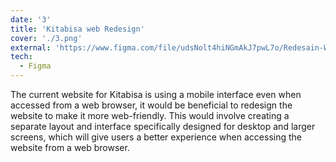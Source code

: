```yaml
---
date: '3'
title: 'Kitabisa web Redesign'
cover: './3.png'
external: 'https://www.figma.com/file/udsNolt4hiNGmAkJ7pwL7o/Redesain-Website-Kitabisa.com?type=design&node-id=0%3A1&t=CEvE0oqAVqKgiRWX-1'
tech:
  - Figma
---
```


The current website for Kitabisa is using a mobile interface even when accessed from a web browser, it would be beneficial to redesign the website to make it more web-friendly. This would involve creating a separate layout and interface specifically designed for desktop and larger screens, which will give users a better experience when accessing the website from a web browser.

<!-- cta: 'https://www.figma.com/file/udsNolt4hiNGmAkJ7pwL7o/Redesain-Website-Kitabisa.com?node-id=0%3A1&t=ZLSMxMi2olXK59Wg-1'
 -->
